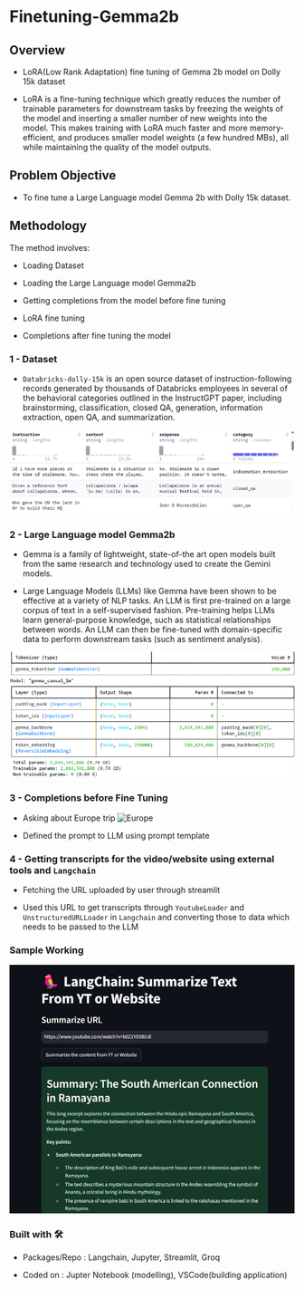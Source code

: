 # Finetuning-Gemma2b

## Overview
- LoRA(Low Rank Adaptation) fine tuning of Gemma 2b model on Dolly 15k dataset

- LoRA is a fine-tuning technique which greatly reduces the number of trainable parameters for downstream tasks by freezing the weights of the model and inserting a smaller number of new weights into the model. This makes training with LoRA much faster and more memory-efficient, and produces smaller model weights (a few hundred MBs), all while maintaining the quality of the model outputs.


## Problem Objective
- To fine tune a Large Language model Gemma 2b with Dolly 15k dataset.

## Methodology

The method involves:
- Loading Dataset

- Loading the Large Language model Gemma2b

- Getting completions from the model before fine tuning

- LoRA fine tuning

- Completions after fine tuning the model

### 1 - Dataset
- `Databricks-dolly-15k` is an open source dataset of instruction-following records generated by thousands of Databricks employees in several of the behavioral categories outlined in the InstructGPT paper, including brainstorming, classification, closed QA, generation, information extraction, open QA, and summarization.

![Dataset](https://github.com/Pratik872/Finetuning-Gemma2b/blob/main/readme%20resources/dataset%20sample.png)

### 2 - Large Language model Gemma2b
- Gemma is a family of lightweight, state-of-the art open models built from the same research and technology used to create the Gemini models.

- Large Language Models (LLMs) like Gemma have been shown to be effective at a variety of NLP tasks. An LLM is first pre-trained on a large corpus of text in a self-supervised fashion. Pre-training helps LLMs learn general-purpose knowledge, such as statistical relationships between words. An LLM can then be fine-tuned with domain-specific data to perform downstream tasks (such as sentiment analysis).

![Gemma](https://github.com/Pratik872/Finetuning-Gemma2b/blob/main/readme%20resources/gemma.png)

### 3 - Completions before Fine Tuning
- Asking about Europe trip
![Europe]()

- Defined the prompt to LLM using prompt template

### 4 - Getting transcripts for the video/website using external tools and `Langchain`
- Fetching the URL uploaded by user through streamlit

- Used this URL to get transcripts through `YoutubeLoader` and `UnstructuredURLLoader` in `Langchain` and converting those to data which needs to be passed to the LLM


### Sample Working

![Demo](https://github.com/Pratik872/Youtube-Video-Summarizer/blob/main/readme%20resources/app%20sample.png)


### Built with 🛠️
- Packages/Repo : Langchain, Jupyter, Streamlit, Groq

- Coded on : Jupter Notebook (modelling), VSCode(building application)


